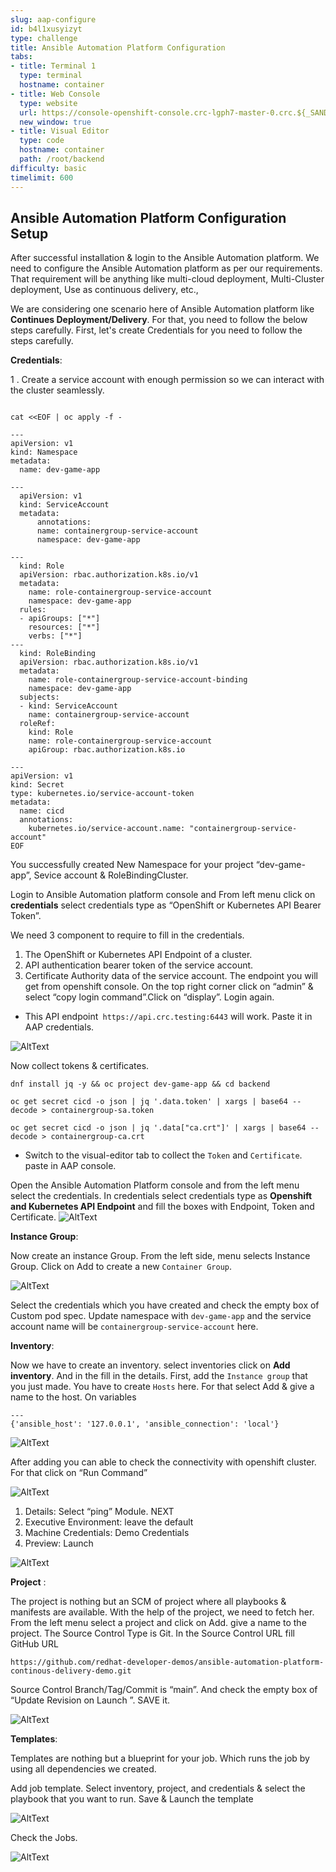 ```yaml
---
slug: aap-configure
id: b4l1xusyizyt
type: challenge
title: Ansible Automation Platform Configuration
tabs:
- title: Terminal 1
  type: terminal
  hostname: container
- title: Web Console
  type: website
  url: https://console-openshift-console.crc-lgph7-master-0.crc.${_SANDBOX_ID}.instruqt.io
  new_window: true
- title: Visual Editor
  type: code
  hostname: container
  path: /root/backend
difficulty: basic
timelimit: 600
---
```


## Ansible Automation Platform Configuration Setup

After successful installation & login to the Ansible Automation platform. We need to configure the Ansible Automation platform as per our requirements. That requirement will be anything like multi-cloud deployment, Multi-Cluster deployment, Use as continuous delivery, etc.,

We are considering one scenario here of Ansible Automation platform like **Continues Deployment/Delivery**. For that, you need to follow the below steps carefully.
First, let's create Credentials for you need to follow the steps carefully.

**Credentials**:

1 . Create a service account with enough permission so we can interact with the cluster seamlessly.
```

cat <<EOF | oc apply -f -

---
apiVersion: v1
kind: Namespace
metadata:
  name: dev-game-app

---
  apiVersion: v1
  kind: ServiceAccount
  metadata:
      annotations:
      name: containergroup-service-account
      namespace: dev-game-app

---
  kind: Role
  apiVersion: rbac.authorization.k8s.io/v1
  metadata:
    name: role-containergroup-service-account
    namespace: dev-game-app
  rules:
  - apiGroups: ["*"]
    resources: ["*"]
    verbs: ["*"]
---
  kind: RoleBinding
  apiVersion: rbac.authorization.k8s.io/v1
  metadata:
    name: role-containergroup-service-account-binding
    namespace: dev-game-app
  subjects:
  - kind: ServiceAccount
    name: containergroup-service-account
  roleRef:
    kind: Role
    name: role-containergroup-service-account
    apiGroup: rbac.authorization.k8s.io

---
apiVersion: v1
kind: Secret
type: kubernetes.io/service-account-token
metadata:
  name: cicd
  annotations:
    kubernetes.io/service-account.name: "containergroup-service-account"
EOF
```

You successfully created New Namespace for your project “dev-game-app”, Sevice account & RoleBindingCluster.

Login to Ansible Automation platform console and From left menu click on **credentials** select credentials type as “OpenShift or Kubernetes API Bearer Token”.

We need 3 component to require to fill in the credentials.
1.  The OpenShift or Kubernetes API Endpoint of a cluster.
2.  API authentication bearer token of the service account.
3.  Certificate Authority data of the service account.
The endpoint you will get from openshift console. On the top right corner click on “admin” & select “copy login command”.Click on “display”. Login again.

- This API endpoint``` https://api.crc.testing:6443``` will work. Paste it in AAP credentials.

![AltText](https://github.com/redhat-developer-demos/ansible-automation-platform-continous-delivery-demo/blob/main/assets/oc_endpoint.png?raw=true)

Now collect tokens & certificates.


```
dnf install jq -y && oc project dev-game-app && cd backend
```

```
oc get secret cicd -o json | jq '.data.token' | xargs | base64 --decode > containergroup-sa.token
```
```
oc get secret cicd -o json | jq '.data["ca.crt"]' | xargs | base64 --decode > containergroup-ca.crt
```

- Switch to the visual-editor tab to collect the `Token` and `Certificate`. paste in AAP console.

Open the  Ansible Automation Platform console and from the left menu select the credentials.
In credentials select credentials type as **Openshift and Kubernetes API Endpoint** and fill the boxes with Endpoint, Token and Certificate.
![AltText](https://github.com/redhat-developer-demos/ansible-automation-platform-continous-delivery-demo/blob/main/assets/aap_cred_filled.png?raw=true)

**Instance Group**:

Now create an instance Group.
From the left side, menu selects Instance Group. Click on Add to create a new `Container Group`.


![AltText](https://github.com/redhat-developer-demos/ansible-automation-platform-continous-delivery-demo/blob/main/assets/aap_instancegroup.png?raw=true)

Select the credentials which you have created and check the empty box of Custom pod spec.
Update namespace with `dev-game-app` and the service account name will be `containergroup-service-account` here.

**Inventory**:

Now we have to create an inventory. select inventories click on **Add inventory**. And in the fill in the details. First, add the `Instance group` that you just made. You have to create `Hosts` here. For that select Add & give a name to the host.
On variables
```
---
{'ansible_host': '127.0.0.1', 'ansible_connection': 'local'}
```

![AltText](https://github.com/redhat-developer-demos/ansible-automation-platform-continous-delivery-demo/blob/main/assets/aap_inventory.png?raw=true)

After adding you can able to check the connectivity with openshift cluster.
For that click on “Run Command”

![AltText](https://github.com/redhat-developer-demos/ansible-automation-platform-continous-delivery-demo/blob/main/assets/aap_inventory_run_command.png?raw=true)

1.  Details: Select “ping” Module. NEXT
2.  Executive Environment: leave the default
3.  Machine Credentials: Demo Credentials
4.  Preview: Launch


![AltText](https://github.com/redhat-developer-demos/ansible-automation-platform-continous-delivery-demo/blob/main/assets/aap_ping_op.png?raw=true)

**Project** :

The project is nothing but an SCM of project where all playbooks & manifests are available. With the help of the project, we need to fetch her. From the left menu select a project and click on Add. give a name to the project.
The Source Control Type is Git. In the Source Control URL fill GitHub URL
```
https://github.com/redhat-developer-demos/ansible-automation-platform-continous-delivery-demo.git
```
Source Control Branch/Tag/Commit is “main”. And check the empty box of “Update Revision on Launch ”. SAVE it.


![AltText](https://github.com/redhat-developer-demos/ansible-automation-platform-continous-delivery-demo/blob/main/assets/aap_project.png?raw=true)

**Templates**:

Templates are nothing but a blueprint for your job. Which runs the job by using all dependencies we created.

Add job template. Select inventory, project, and credentials & select the playbook that you want to run. Save & Launch the template

![AltText](https://github.com/redhat-developer-demos/ansible-automation-platform-continous-delivery-demo/blob/main/assets/aap_templte.png?raw=true)

 Check the Jobs.

![AltText](https://github.com/redhat-developer-demos/ansible-automation-platform-continous-delivery-demo/blob/main/assets/aap_templete_op.png?raw=true)
